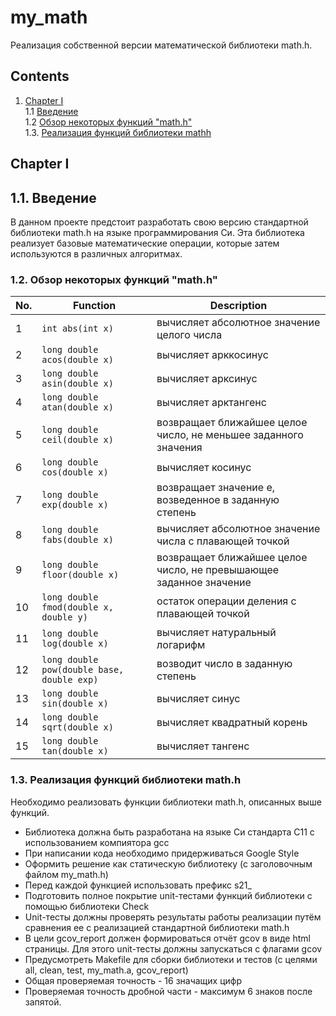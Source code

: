 # my_math

Реализация собственной версии математической библиотеки math.h.

## Contents

1. [Chapter I](#chapter-i) \
    1.1 [Введение](#11-введение)\
    1.2 [Обзор некоторых функций "math.h"](#12-обзор-некоторых-функций-mathh)\
    1.3. [Реализация функций библиотеки mathh](#13-реализация-функций-библиотеки-mathh)  


## Chapter I

## 1.1. Введение

В данном проекте предстоит разработать свою версию стандартной библиотеки math.h на языке программирования Си. Эта библиотека реализует базовые математические операции, которые затем используются в различных алгоритмах.  


### 1.2. Обзор некоторых функций "math.h"

| No. | Function | Description |
| --- | -------- | ----------- |
| 1 | `int abs(int x)` | вычисляет абсолютное значение целого числа |
| 2 | `long double acos(double x)` | вычисляет арккосинус |
| 3 | `long double asin(double x)` | вычисляет арксинус |
| 4 | `long double atan(double x)` | вычисляет арктангенс |
| 5 | `long double ceil(double x)` | возвращает ближайшее целое число, не меньшее заданного значения |
| 6 | `long double cos(double x)` | вычисляет косинус |
| 7 | `long double exp(double x)` | возвращает значение e, возведенное в заданную степень |
| 8 | `long double fabs(double x)` | вычисляет абсолютное значение числа с плавающей точкой |
| 9 | `long double floor(double x)` | возвращает ближайшее целое число, не превышающее заданное значение |
| 10 | `long double fmod(double x, double y)` | остаток операции деления с плавающей точкой |
| 11 | `long double log(double x)` | вычисляет натуральный логарифм |
| 12 | `long double pow(double base, double exp)` | возводит число в заданную степень |
| 13 | `long double sin(double x)` | вычисляет синус |
| 14 | `long double sqrt(double x)` | вычисляет квадратный корень |
| 15 | `long double tan(double x)` | вычисляет тангенс |  

### 1.3. Реализация функций библиотеки math.h

Необходимо реализовать функции библиотеки math.h, описанных выше функций.

- Библиотека должна быть разработана на языке Си стандарта C11 с использованием компиятора gcc 
- При написании кода необходимо придерживаться Google Style
- Оформить решение как статическую библиотеку (с заголовочным файлом my_math.h)
- Перед каждой функцией использовать префикс s21_
- Подготовить полное покрытие unit-тестами функций библиотеки c помощью библиотеки Check
- Unit-тесты должны проверять результаты работы  реализации путём сравнения ее с реализацией стандартной библиотеки math.h
- В цели gcov_report должен формироваться отчёт gcov в виде html страницы. Для этого unit-тесты должны запускаться с флагами gcov  
- Предусмотреть Makefile для сборки библиотеки и тестов (с целями all, clean, test, my_math.a, gcov_report)  
- Общая проверяемая точность - 16 значащих цифр
- Проверяемая точность дробной части - максимум 6 знаков после запятой.
